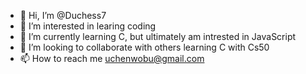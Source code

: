 - 👋 Hi, I’m @Duchess7
- 👀 I’m interested in learing coding 
- 🌱 I’m currently learning C, but ultimately am intrested in JavaScript
- 💞️ I’m looking to collaborate with others learning C with Cs50
- 📫 How to reach me uchenwobu@gmail.com

<!---
Duchess7/Duchess7 is a ✨ special ✨ repository because its `README.md` (this file) appears on your GitHub profile.
You can click the Preview link to take a look at your changes.
--->
